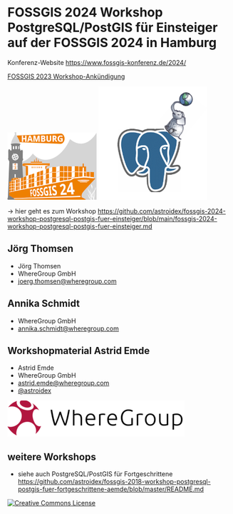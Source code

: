 # FOSSGIS 2024 Workshop PostgreSQL/PostGIS für Einsteiger auf der FOSSGIS 2024 in Hamburg

Konferenz-Website https://www.fossgis-konferenz.de/2024/

[FOSSGIS 2023 Workshop-Ankündigung](https://pretalx.com/fossgis2024/talk/38RFDU/)

![](img/fossgis24-logo.png ) ![](img/postgresql_postgis.png)


-> hier geht es zum Workshop 
https://github.com/astroidex/fossgis-2024-workshop-postgresql-postgis-fuer-einsteiger/blob/main/fossgis-2024-workshop-postgresql-postgis-fuer-einsteiger.md

## Jörg Thomsen

* Jörg Thomsen
* WhereGroup GmbH
* joerg.thomsen@wheregroup.com

## Annika Schmidt

* WhereGroup GmbH
* annika.schmidt@wheregroup.com


## Workshopmaterial Astrid Emde

* Astrid Emde
* WhereGroup GmbH
* astrid.emde@wheregroup.com
* [@astroidex](https://twitter.com/astroidex)

![](img/WhereGroup.png )


## weitere Workshops

* siehe auch PostgreSQL/PostGIS für Fortgeschrittene https://github.com/astroidex/fossgis-2018-workshop-postgresql-postgis-fuer-fortgeschrittene-aemde/blob/master/README.md 


[![Creative Commons License](http://i.creativecommons.org/l/by-sa/4.0/88x31.png)](https://creativecommons.org/licenses/by-sa/4.0/deed.de)

